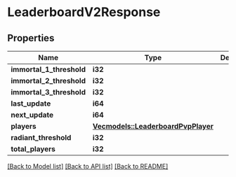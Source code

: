 # LeaderboardV2Response

## Properties

Name | Type | Description | Notes
------------ | ------------- | ------------- | -------------
**immortal_1_threshold** | **i32** |  | 
**immortal_2_threshold** | **i32** |  | 
**immortal_3_threshold** | **i32** |  | 
**last_update** | **i64** |  | 
**next_update** | **i64** |  | 
**players** | [**Vec<models::LeaderboardPvpPlayer>**](LeaderboardPVPPlayer.md) |  | 
**radiant_threshold** | **i32** |  | 
**total_players** | **i32** |  | 

[[Back to Model list]](../README.md#documentation-for-models) [[Back to API list]](../README.md#documentation-for-api-endpoints) [[Back to README]](../README.md)


